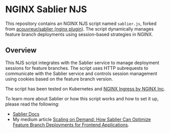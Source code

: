 # NGINX Sablier NJS

This repository contains an NGINX NJS script named `sablier.js`, forked from [acouvreur/sablier (nginx plugin)](https://github.com/acouvreur/sablier/blob/main/plugins/nginx/njs/sablier.js). The script dynamically manages feature branch deployments using session-based strategies in NGINX.

## Overview

This NJS script integrates with the Sablier service to manage deployment sessions for feature branches. The script uses HTTP subrequests to communicate with the Sablier service and controls session management using cookies based on the feature branch version.

The script has been tested on Kubernetes and [NGINX Ingress by NGINX Inc](https://github.com/nginxinc/kubernetes-ingress).

To learn more about Sablier or how this script works and how to set it up, please read the following:

- [Sablier Docs](https://acouvreur.github.io/sablier/#/)
- My medium article [Scaling on Demand: How Sablier Can Optimize Feature Branch Deployments for Frontend Applications](https://medium.com/@mostafahussein/scaling-on-demand-how-sablier-can-optimize-feature-branch-deployments-for-frontend-applications-c2cda3bdccd2).
